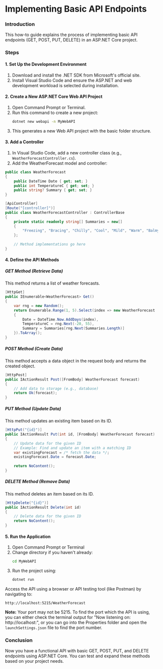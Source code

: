 # Implementing Basic API Endpoints

### Introduction

This how-to guide explains the process of implementing basic API endpoints (GET, POST, PUT, DELETE) in an ASP.NET Core project.

### Steps

#### 1. Set Up the Development Environment

1. Download and install the .NET SDK from Microsoft's official site.
2. Install Visual Studio Code and ensure the ASP.NET and web development workload is selected during installation.

#### 2. Create a New ASP.NET Core Web API Project

1. Open Command Prompt or Terminal.
2. Run this command to create a new project:
   ```bash
   dotnet new webapi -n MyWebAPI
   ```
3. This generates a new Web API project with the basic folder structure.

#### 3. Add a Controller

1. In Visual Studio Code, add a new controller class (e.g., `WeatherForecastController.cs`).
2. Add the WeatherForecast model and controller:

```csharp
public class WeatherForecast
{
    public DateTime Date { get; set; }
    public int TemperatureC { get; set; }
    public string? Summary { get; set; }
}

[ApiController]
[Route("[controller]")]
public class WeatherForecastController : ControllerBase
{
    private static readonly string[] Summaries = new[]
    {
        "Freezing", "Bracing", "Chilly", "Cool", "Mild", "Warm", "Balmy", "Hot", "Sweltering", "Scorching"
    };
    
    // Method implementations go here
}
```

#### 4. Define the API Methods

##### GET Method (Retrieve Data)
This method returns a list of weather forecasts.

```csharp
[HttpGet]
public IEnumerable<WeatherForecast> Get()
{
    var rng = new Random();
    return Enumerable.Range(1, 5).Select(index => new WeatherForecast
    {
        Date = DateTime.Now.AddDays(index),
        TemperatureC = rng.Next(-20, 55),
        Summary = Summaries[rng.Next(Summaries.Length)]
    }).ToArray();
}
```

##### POST Method (Create Data)
This method accepts a data object in the request body and returns the created object.

```csharp
[HttpPost]
public IActionResult Post([FromBody] WeatherForecast forecast)
{
    // Add data to storage (e.g., database)
    return Ok(forecast);
}
```

##### PUT Method (Update Data)
This method updates an existing item based on its ID.

```csharp
[HttpPut("{id}")]
public IActionResult Put(int id, [FromBody] WeatherForecast forecast)
{
    // Update data for the given ID
    // Example: Find and update an item with a matching ID
    var existingForecast = /* fetch the data */;
    existingForecast.Date = forecast.Date;
    
    return NoContent();
}
```

##### DELETE Method (Remove Data)
This method deletes an item based on its ID.

```csharp
[HttpDelete("{id}")]
public IActionResult Delete(int id)
{
    // Delete data for the given ID
    return NoContent();
}
```

#### 5. Run the Application

1. Open Command Prompt or Terminal
2. Change directory if you haven't already:
   ```bash
   cd MyWebAPI
   ```
3. Run the project using:
   ```bash
   dotnet run
   ```

Access the API using a browser or API testing tool (like Postman) by navigating to:
```
http://localhost:5215/WeatherForecast
```

**Note:** Your port may not be 5215. To find the port which the API is using, you can either check the terminal output for "Now listening on: http://localhost:<your-port>", or you can go into the Properties folder and open the `launchSettings.json` file to find the port number.

### Conclusion

Now you have a functional API with basic GET, POST, PUT, and DELETE endpoints using ASP.NET Core. You can test and expand these methods based on your project needs.
